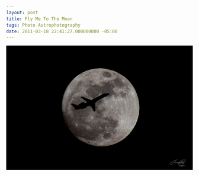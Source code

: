 ```yaml
---
layout: post
title: Fly Me To The Moon
tags: Photo Astrophotography 
date: 2011-03-18 22:41:27.000000000 -05:00
---
```

<img src="/images/fly_me_to_the_moon.jpg" alt="Super Moon shot" />
